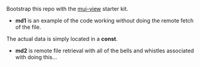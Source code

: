 
Bootstrap this repo with the
[mui-view](https://github.com/stormasm/mui-view) starter kit.

* **md1** is an example of the code working without doing the remote fetch of the file.

The actual data is simply located in a **const**.

* **md2** is remote file retrieval with all of the bells and whistles associated with doing this...
